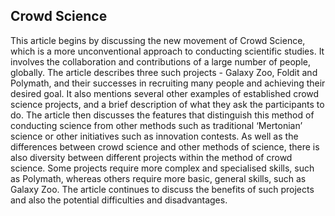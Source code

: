 ## Crowd Science 

This article begins by discussing the new movement of Crowd Science, which is a more unconventional approach to conducting scientific studies. It involves the collaboration and contributions of a large number of people, globally.  The article describes three such projects - Galaxy Zoo, Foldit and Polymath, and their successes in recruiting many people and achieving their desired goal. It also mentions several other examples of established crowd science projects, and a brief description of what they ask the participants to do. The article then discusses the features that distinguish this method of conducting science from other methods such as traditional ‘Mertonian’ science or other initiatives such as innovation contests. As well as the differences between crowd science and other methods of science, there is also diversity between different projects within the method of crowd science. Some projects require more complex and specialised skills, such as Polymath, whereas others require more basic, general skills, such as Galaxy Zoo. The article continues to discuss the benefits of such projects and also the potential difficulties and disadvantages. 
